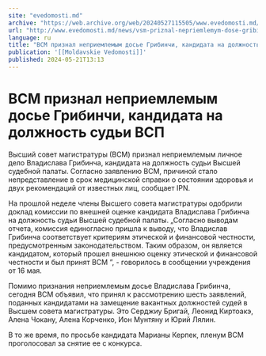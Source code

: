 ```yaml
---
site: "evedomosti.md"
archive: "https://web.archive.org/web/20240527115505/www.evedomosti.md/news/vsm-priznal-nepriemlemym-dose-gribinchi-kandidata-na-dolzhno"
url: "http://www.evedomosti.md/news/vsm-priznal-nepriemlemym-dose-gribinchi-kandidata-na-dolzhno"
language: ru
title: "ВСМ признал неприемлемым досье Грибинчи, кандидата на должность судьи ВСП"
publication: '[[Moldavskie Vedomosti]]'
published: 2024-05-21T13:13
---
```


# ВСМ признал неприемлемым досье Грибинчи, кандидата на должность судьи ВСП

Высший совет магистратуры (ВСМ) признал неприемлемым личное дело Владислава Грибинча, кандидата на должность судьи Высшей судебной палаты. Согласно заявлению ВСМ, причиной стало непредставление в срок медицинской справки о состоянии здоровья и двух рекомендаций от известных лиц, сообщает IPN.

На прошлой неделе члены Высшего совета магистратуры одобрили доклад комиссии по внешней оценке кандидата Владислава Грибинча на должность судьи Высшей судебной палаты. „Согласно выводам отчета, комиссия единогласно пришла к выводу, что Владислав Грибинча соответствует критериям этической и финансовой честности, предусмотренным законодательством. Таким образом, он является кандидатом, который прошел внешнюю оценку этической и финансовой честности и был принят ВСМ ”, - говорилось в сообщении учреждения от 16 мая.

Помимо признания неприемлемым досье Владислава Грибинча, сегодня ВСМ объявил, что принял к рассмотрению шесть заявлений, поданных кандидатами на замещение вакантных должностей судей в Высшем совета магистратуры. Это Серджиу Бригай, Леонид Киртоакэ, Алена Чокану, Алена Корченко, Ион Мунтяну и Юрий Лялин.

В то же время, по просьбе кандидата Марианы Керпек, пленум ВСМ проголосовал за снятие ее с конкурса.